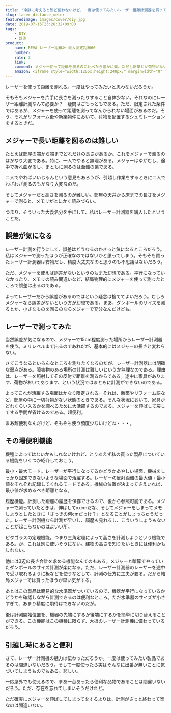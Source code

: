 ```yaml
---
title: "冷静に考えると殆ど使わないけど、一度は使ってみたいレーザー距離計測器を買ってみた"
slug: laser_distance_meter
featuredimage: images/cover/diy.jpg
date: 2019-07-15T23:26:32+09:00
tags:
    - DIY
    - 計測
product:
    name: BEVA レーザー距離計 最大測定距離60
    number: 
    rate: 3
    link: 
    comment: メジャー使って距離を測るのに比べたら遥かに楽。ただし新築とか荷物がない状態の部屋の場合に限定される 
    amazon: <iframe style="width:120px;height:240px;" marginwidth="0" marginheight="0" scrolling="no" frameborder="0" src="//rcm-fe.amazon-adsystem.com/e/cm?lt1=_blank&bc1=000000&IS2=1&bg1=FFFFFF&fc1=000000&lc1=0000FF&t=illusionspace-22&language=ja_JP&o=9&p=8&l=as4&m=amazon&f=ifr&ref=as_ss_li_til&asins=B07C96Q6CK&linkId=063da89ae3a99f50d23b4b61a8a691ca"></iframe>
---
```


レーザーを使って距離を測れる。一度はやってみたいと思わないだろうか。

そもそもメジャーを片手に長さを測ったりすること自体少ない。それなのにレーザー距離計測なんて必要か？　疑問はごもっともである。ただ、限定された条件ではあるが、メジャーを使って距離を測ってなんかられない場面があるのだ。そう、それがリフォーム後や新築物件において、荷物を配置するシュミレーションをするときだ。

<!--more-->

## メジャーで長い距離を図るのは難しい

たとえば部屋の端から端までどれだけの長さがあるか。これをメジャーで測るのはかなり大変である。特に、一人でやると無理がある。メジャーはゆがむし、途中で折れ曲がるし、まともに測るのは至難の業である。

二人でやればいいじゃんという意見もあろうが、引越し作業をするときに二人でわざわざ測るのもかなり大変なのだ。

そしてメジャーだと高さを測るのが難しい。部屋の天井から床までの長さをメジャーで測ると、メモリがとにかく読みづらい。

つまり、そういった大義名分を手にして、私はレーザー計測器を購入したということだ。

## 誤差が気になる

レーザー計測を行うにして、誤差はどうなるのかきっと気になるところだろう。私はメジャーで測ったほうが正確なのではないかと思ってしまう。そもそも買ったレーザー計測器は安物だし、精度大丈夫なのと思うのも不思議はないだろう。

ただ、メジャーを使えば誤差がないというのもまた幻想である。平行になっていなかったり、メモリの読み間違いなど、結局物理的にメジャーを使って測ったところで誤差は出るのである。

よってレーザーだから誤差があるのではという疑念は捨ててよいだろう。むしろメジャーなら誤差がないという方が幻想である。まあ、ダンボールのサイズを測るとか、小さなものを測るのならメジャーで充分なんだけども。

## レーザーで測ってみた

当然誤差が気になるので、メジャーで15cm程度測った場所からレーザー計測器を使う。ミリレベルまで出るのであれだが、基本的にはメジャーの長さと変わらない。

さてこうなるといろんなところを測りたくなるのだが、レーザー計測器には明確な弱点がある。障害物のある場所の計測は難しいというか無理なのである。理由は、レーザーを照射してその反射で距離を測るからである。途中に家具があります、荷物がおいてあります、という状況ではまともに計測ができないのである。

よってこれが活躍する場面はかなり限定される。それは、新築やリフォーム語など、部屋の中に一切荷物がない状態のときである。そんな状況において、家具がどれくらい入るかを調べるために大活躍するのである。メジャーを伸ばして戻してする手間が省けるのである。超便利。

まあ超便利なんだけど、そもそも使う頻度少ないけどね・・・。

## その場便利機能

機種によってはないかもしれないけれど、とりあえず私の買った製品についている機能をいくつか紹介しておこう。

最小・最大モード。レーザーが平行になってるかどうかあやしい場面、機械をしっかり固定できないような場面で活躍する。レーザーの反射距離の最大値・最小値をそれぞれ記録してくれるモードである。機械の位置が決まってさえいれば、最小値が求めるべき距離となる。

履歴機能。計測した距離の履歴を保存できるので、後から参照可能である。メジャーで測っていたときは、伸ばしてxxcmだな、そしてメジャーをしまってメモしようとしたときに「さっきの何cmだっけ？」となることがしょっちゅうだった。レーザー計測機なら計測が早いし、履歴も見れるし、こういうしょうもないことが起こらないのはよいい所。

ピタゴラスの定理機能。つまり三角定理によって高さを計測しようという機能である。が、これは別に使いそうにない。建物の高さを知りたいときには便利かもしれない。

他には3辺の長さ合計を求める機能なんてのもある。メジャーと暗算でやっていたダンボールのサイズ計測が楽になる。ただ、レーザー計測器のレーザーを途中で受け取れるように板などを使うなどして、計測の仕方に工夫が要る。だから結局メジャーでは買ったほうが早い気がする。

あとはこの製品は簡易的な水準器がついているので、機器が平行になっているかどうかを確認しながら計測できるのは便利なところ。ただ水準器のサイズが小さすぎて、あまり精度に期待はできないのだが。

後は計測開始位置を、機器の先端にするか後端にするかを簡単に切り替えることができる。この機能はこの機種に限らず、大抵のレーザー計測機に備わっているだろう。

## 引越し時にあると便利

さて、レーザー計測機の魅力は伝わっただろうか。一度は使ってみたい製品であるのは間違いないだろう。そして一度使ったら実はそんなに出番が無いことに気づいてしまうものでもある。悲しい。

一応屋外でも使えるので、まあ一台あったら便利な品物であることは間違いないだろう。ただ、存在を忘れてしまいそうだけれど。

ただ確実にメジャーを伸ばしてしまってをするよりは、計測がさっと終わって楽なのは間違いない。